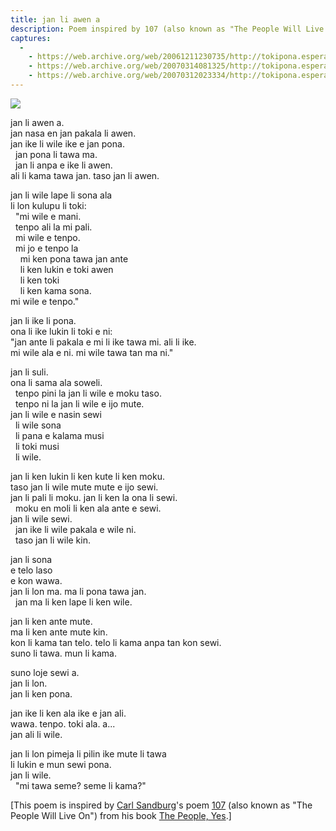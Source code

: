 ```yaml
---
title: jan li awen a
description: Poem inspired by 107 (also known as "The People Will Live On") by Carl Sandburg
captures:
  -
    - https://web.archive.org/web/20061211230735/http://tokipona.esperanto-jeunes.org:80/text/jan.html
    - https://web.archive.org/web/20070314081325/http://tokipona.esperanto-jeunes.org:80/text/jan.html
    - https://web.archive.org/web/20070312023334/http://tokipona.esperanto-jeunes.org:80/text/jan.html
---
```


![](/images/jan.jpg)

jan li awen a.  
jan nasa en jan pakala li awen.  
jan ike li wile ike e jan pona.  
&nbsp; jan pona li tawa ma.  
&nbsp; jan li anpa e ike li awen.  
ali li kama tawa jan. taso jan li awen.  

jan li wile lape li sona ala  
li lon kulupu li toki:  
&nbsp; "mi wile e mani.  
&nbsp; tenpo ali la mi pali.  
&nbsp; mi wile e tenpo.  
&nbsp; mi jo e tenpo la  
&nbsp; &nbsp; mi ken pona tawa jan ante  
&nbsp; &nbsp; li ken lukin e toki awen  
&nbsp; &nbsp; li ken toki  
&nbsp; &nbsp; li ken kama sona.  
mi wile e tenpo."  

jan li ike li pona.  
ona li ike lukin li toki e ni:  
"jan ante li pakala e mi li ike tawa mi. ali li ike.  
mi wile ala e ni. mi wile tawa tan ma ni."  

jan li suli.  
ona li sama ala soweli.  
&nbsp; tenpo pini la jan li wile e moku taso.  
&nbsp; tenpo ni la jan li wile e ijo mute.  
jan li wile e nasin sewi  
&nbsp; li wile sona  
&nbsp; li pana e kalama musi  
&nbsp; li toki musi  
&nbsp; li wile.  
 
jan li ken lukin li ken kute li ken moku.  
taso jan li wile mute mute e ijo sewi.  
jan li pali li moku. jan li ken la ona li sewi.  
&nbsp; moku en moli li ken ala ante e sewi.  
jan li wile sewi.  
&nbsp; jan ike li wile pakala e wile ni.  
&nbsp; taso jan li wile kin.  

jan li sona  
e telo laso  
e kon wawa.  
jan li lon ma. ma li pona tawa jan.  
&nbsp; jan ma li ken lape li ken wile.  

jan li ken ante mute.  
ma li ken ante mute kin.  
kon li kama tan telo. telo li kama anpa tan kon sewi.  
suno li tawa. mun li kama.  

suno loje sewi a.  
jan li lon.  
jan li ken pona.  
 
jan ike li ken ala ike e jan ali.  
wawa. tenpo. toki ala. a...  
jan ali li wile.  

jan li lon pimeja li pilin ike mute li tawa  
li lukin e mun sewi pona.  
jan li wile.  
&nbsp; "mi tawa seme? seme li kama?"  

 [This poem is inspired by [Carl Sandburg](http://web.archive.org/web/20061211230735/http://en.wikipedia.org/wiki/Carl_Sandburg)'s poem [107](http://web.archive.org/web/20061211230735/http://www.geocities.com/martyhillary/ThePeople.html) (also known as "The People Will Live On") from his book <u>The People, Yes</u>.] 

